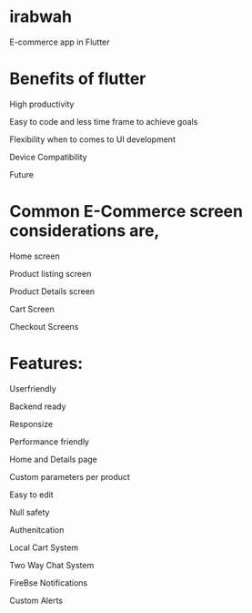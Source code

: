 # irabwah
E-commerce app in Flutter

#  Benefits of flutter
High productivity

Easy to code and less time frame to achieve goals

Flexibility when to comes to UI development

Device Compatibility

Future

# Common E-Commerce screen considerations are,
Home screen

Product listing screen

Product Details screen

Cart Screen

Checkout Screens

# Features:

Userfriendly

Backend ready

Responsize

Performance friendly

Home and Details page

Custom parameters per product

Easy to edit

Null safety

Authenitcation

Local Cart System

Two Way Chat System

FireBse Notifications

Custom Alerts
